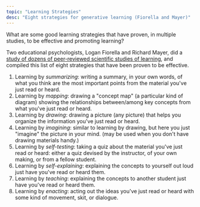 ```yaml
---
topic: "Learning Strategies"
desc: "Eight strategies for generative learning (Fiorella and Mayer)"
---
```


What are some good learning strategies that have proven, in multiple studies, to be effective and promoting learning?

Two educational psychologists, Logan Fiorella and Richard Mayer, did a [study of dozens of peer-reviewed scientific studies
of learning](http://www.cambridge.org/us/academic/subjects/psychology/educational-psychology/learning-generative-activity-eight-learning-strategies-promote-understanding?format=HB), and compiled this list of 
eight strategies that have been proven to be effective.   

1.  Learning by *summarizing*: writing a summary, in your own
    words, of what you think are the most important points from the
    material you've just read or heard.
2.  Learning by *mapping*: drawing a "concept map" (a particular
    kind of diagram) showing the relationships between/among key concepts
    from what you've just read or heard.
3.  Learning by *drawing*: drawing a picture (any picture) that helps you organize the information you've just read or heard.
4.  Learning by *imagining*: similar to learning by drawing, but here you just "imagine" the picture in your mind.  (may be used when you don't have drawing materials handy.)
5.  Learning by *self-testing*: taking a quiz about the material
    you've just read or heard: either a quiz devised by the instructor,
    of your own making, or from a fellow student.
6.  Learning by *self-explaining*: explaining the concepts to
    yourself out loud just have you've read or heard them.
7.  Learning by *teaching*: explaining the concepts to another
    student just have you've read or heard them.
8.  Learning by *enacting*: acting out the ideas you've just read
    or heard with some kind of movement, skit, or dialogue.
